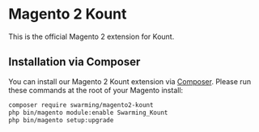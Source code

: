 Magento 2 Kount
=============================================

This is the official Magento 2 extension for Kount.

## Installation via Composer

You can install our Magento 2 Kount extension via [Composer](http://getcomposer.org/). Please run these commands at the root of your Magento install:
 ```bash
 composer require swarming/magento2-kount
 php bin/magento module:enable Swarming_Kount
 php bin/magento setup:upgrade
 ```
